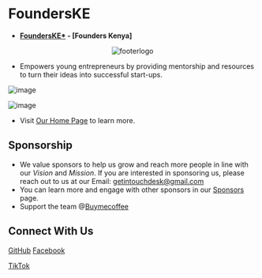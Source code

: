 # FoundersKE

- **[FoundersKE\*](https://founderske.vercel.app) - [Founders Kenya]**
<div align="center"; >

![footerlogo](https://user-images.githubusercontent.com/77758884/218035615-d07c3384-1123-4eb3-bb68-1e2a81431c0f.png)

</div>

- Empowers young entrepreneurs by providing mentorship and resources to turn their ideas into successful start-ups.

![image](https://github.com/FoundersKE/.github/assets/77758884/2341aef0-b997-4c3d-ba59-fdd8b5322cc2)

![image](https://github.com/FoundersKE/.github/assets/77758884/82031a67-d3df-414b-98a6-7a1640655b38)

- Visit [Our Home Page](https://founderske.vercel.app/) to learn more.

## Sponsorship

- We value sponsors to help us grow and reach more people in line with our *Vision* and *Mission*.
  If you are interested in sponsoring us, please reach out to us at our Email: [getintouchdesk@gmail.com](mailto:getintouchdesk@gmail.com)
- You can learn more and engage with other sponsors in our [Sponsors](https://founderske.vercel.app/sponsors) page.
- Support the team @[Buymecoffee](https://www.buymeacoffee.com/founderske)

## Connect With Us

[GitHub](https://github.com/FoundersKE)
[Facebook](https://www.facebook.com/AnchorMilesSoftware/)

<!-- [Instagram](https://www.instagram.com/@founderske) -->

<!-- [Twitter/X]() -->

[TikTok](https://www.tiktok.com/@founderske)

<!-- [LinkedIn]() -->